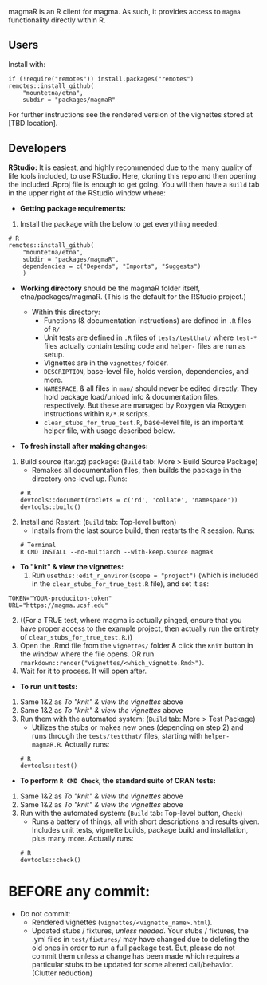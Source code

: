 magmaR is an R client for magma. As such, it provides access to `magma`
functionality directly within R.

## Users
Install with:
```
if (!require("remotes")) install.packages("remotes")
remotes::install_github(
    "mountetna/etna",
    subdir = "packages/magmaR"
```
For further instructions see the rendered version of the vignettes stored at
[TBD location].

## Developers
**RStudio:** It is easiest, and highly recommended due to the many quality of
life tools included, to use RStudio. Here, cloning this repo and then opening
the included .Rproj file is enough to get going. You will then have a `Build`
tab in the upper right of the RStudio window where:

- **Getting package requirements:**
1. Install the package with the below to get everything needed:
```
# R
remotes::install_github(
    "mountetna/etna",
    subdir = "packages/magmaR",
    dependencies = c("Depends", "Imports", "Suggests")
    )
```

- **Working directory** should be the magmaR folder itself, etna/packages/magmaR.
(This is the default for the RStudio project.)
  - Within this directory:
    - Functions (& documentation instructions) are defined in `.R` files of `R/`
    - Unit tests are defined in `.R` files of `tests/testthat/` where `test-*`
    files actually contain testing code and `helper-` files are run as setup.
    - Vignettes are in the `vignettes/` folder.
    - `DESCRIPTION`, base-level file, holds version, dependencies, and more.
    - `NAMESPACE`, & all files in `man/` should never be edited directly. They
    hold package load/unload info & documentation files, respectively. But these
    are managed by Roxygen via Roxygen instructions within `R/*.R` scripts.
    - `clear_stubs_for_true_test.R`, base-level file, is an important helper
    file, with usage described below.
    
- **To fresh install after making changes:**
1. Build source (tar.gz) package: (`Build` tab: More > Build Source Package)
    - Remakes all documentation files, then builds the package in the directory
    one-level up. Runs:
    ```
    # R
    devtools::document(roclets = c('rd', 'collate', 'namespace'))
    devtools::build()
    ```
2. Install and Restart: (`Build` tab: Top-level button)
    - Installs from the last source build, then restarts the R session. Runs:
    ```
    # Terminal
    R CMD INSTALL --no-multiarch --with-keep.source magmaR
    ```

- **To "knit" & view the vignettes:**
  1. Run `usethis::edit_r_environ(scope = "project")` (which is included in the 
`clear_stubs_for_true_test.R` file), and set it as:
```
TOKEN="YOUR-produciton-token"
URL="https://magma.ucsf.edu"
```
  2. ((For a TRUE test, where magma is actually pinged, ensure that you have
proper access to the example project, then actually run the entirety of
`clear_stubs_for_true_test.R`.))
  3. Open the .Rmd file from the `vignettes/` folder & click the `Knit` button in
the window where the file opens. OR run
`rmarkdown::render("vignettes/<which_vignette.Rmd>")`.
  4. Wait for it to process. It will open after.

- **To run unit tests:**
1. Same 1&2 as *To "knit" & view the vignettes* above
2. Same 1&2 as *To "knit" & view the vignettes* above
3. Run them with the automated system: (`Build` tab: More > Test Package)
    - Utilizes the stubs or makes new ones (depending on step 2) and runs
    through the `tests/testthat/` files, starting with `helper-magmaR.R`.
    Actually runs:
    ```
    # R
    devtools::test()
    ```

- **To perform `R CMD Check`, the standard suite of CRAN tests:**
1. Same 1&2 as *To "knit" & view the vignettes* above
2. Same 1&2 as *To "knit" & view the vignettes* above
3. Run with the automated system: (`Build` tab: Top-level button, `Check`)
    - Runs a battery of things, all with short descriptions and results given.
    Includes unit tests, vignette builds, package build and installation, plus
    many more.  Actually runs:
    ```
    # R
    devtools::check()
    ```

# BEFORE any commit:
- Do not commit:
  - Rendered vignettes (`vignettes/<vignette_name>.html`).
  - Updated stubs / fixtures, *unless needed*. Your stubs / fixtures, the .yml
  files in `test/fixtures/` may have changed due to deleting the old ones in
  order to run a full package test. But, please do not commit them unless a
  change has been made which requires a particular stubs to be updated for some
  altered call/behavior. (Clutter reduction)
    
